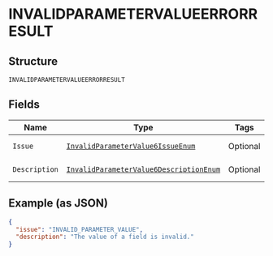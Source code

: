 
# INVALIDPARAMETERVALUEERRORRESULT

## Structure

`INVALIDPARAMETERVALUEERRORRESULT`

## Fields

| Name | Type | Tags | Description | Getter | Setter |
|  --- | --- | --- | --- | --- | --- |
| `Issue` | [`InvalidParameterValue6IssueEnum`](../../doc/models/invalid-parameter-value-6-issue-enum.md) | Optional | - | InvalidParameterValue6IssueEnum getIssue() | setIssue(InvalidParameterValue6IssueEnum issue) |
| `Description` | [`InvalidParameterValue6DescriptionEnum`](../../doc/models/invalid-parameter-value-6-description-enum.md) | Optional | - | InvalidParameterValue6DescriptionEnum getDescription() | setDescription(InvalidParameterValue6DescriptionEnum description) |

## Example (as JSON)

```json
{
  "issue": "INVALID_PARAMETER_VALUE",
  "description": "The value of a field is invalid."
}
```

